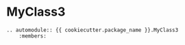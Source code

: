# MyClass3

```{eval-rst}
.. automodule:: {{ cookiecutter.package_name }}.MyClass3
    :members:
```
